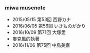 ### miwa musenote


- 2015/05/15 第53回 西野カナ
- 2016/06/05 第56回 いきものがかり
- 2016/10/09 第71回 大塚愛
 - 麥克風的執著
- 2016/11/06 第75回 中島美嘉
